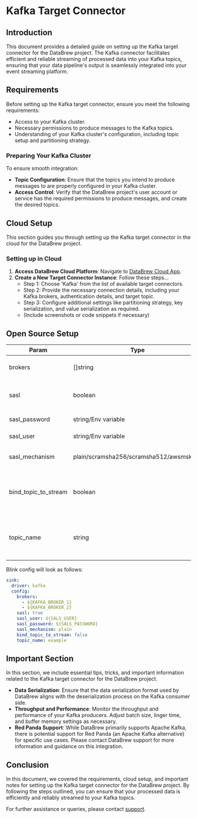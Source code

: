 # Kafka Target Connector

## Introduction

This document provides a detailed guide on setting up the Kafka target connector for the DataBrew project. The Kafka
connector facilitates efficient and reliable streaming of processed data into your Kafka topics, ensuring that your data
pipeline's output is seamlessly integrated into your event streaming platform.

## Requirements

Before setting up the Kafka target connector, ensure you meet the following requirements:

- Access to your Kafka cluster.
- Necessary permissions to produce messages to the Kafka topics.
- Understanding of your Kafka cluster's configuration, including topic setup and partitioning strategy.

### Preparing Your Kafka Cluster

To ensure smooth integration:

- **Topic Configuration**: Ensure that the topics you intend to produce messages to are properly configured in your
  Kafka cluster.
- **Access Control**: Verify that the DataBrew project's user account or service has the required permissions to produce
  messages, and create the desired topics.

## Cloud Setup

This section guides you through setting up the Kafka target connector in the cloud for the DataBrew project.

### Setting up in Cloud

1. **Access DataBrew Cloud Platform**: Navigate to [DataBrew Cloud App](https://app.databrew.tech).
2. **Create a New Target Connector Instance**: Follow these steps...
    - Step 1: Choose 'Kafka' from the list of available target connectors.
    - Step 2: Provide the necessary connection details, including your Kafka brokers, authentication details, and target
      topic.
    - Step 3: Configure additional settings like partitioning strategy, key serialization, and value serialization as
      required.
    - (Include screenshots or code snippets if necessary)

## Open Source Setup

| Param                | Type                                    | Description                                                                                                 |
|----------------------|-----------------------------------------|-------------------------------------------------------------------------------------------------------------|
| brokers              | []string                                | Contains a list of brokers Blink will use to stream data to                                                 |
| sasl                 | boolean                                 | Specify if you need to use SASL to connect to the cluster                                                   |
| sasl_password        | string/Env variable                     | Specify only if `sasl` is set to `true`                                                                     |
| sasl_user            | string/Env variable                     | Specify only if `sasl` is set to `true`                                                                     |
| sasl_mechanism       | plain/scramsha256/scramsha512/awsmskiam | Specify only if `sasl` is set to `true`. It select the auth mechanism                                       |
| bind_topic_to_stream | boolean                                 | If you have a multiple streams and you want each stream to push data to the topic with a corresponding name |
| topic_name           | string                                  | Default topic all the messages will be published to. Will be used if `bind_topic_to_stream` is not set      |

Blink config will look as follows:
```yaml
sink:
  driver: kafka
  config:
    brokers:
      - ${KAFKA_BROKER_1}
      - ${KAFKA_BROKER_2}
    sasl: true
    sasl_user: ${SALS_USER}
    sasl_password: ${SALS_PASSWORD}
    sasl_mechanism: plain
    bind_topic_to_stream: false
    topic_name: example
```

## Important Section

In this section, we include essential tips, tricks, and important information related to the Kafka target connector for
the DataBrew project.

- **Data Serialization**: Ensure that the data serialization format used by DataBrew aligns with the deserialization
  process on the Kafka consumer side.
- **Throughput and Performance**: Monitor the throughput and performance of your Kafka producers. Adjust batch size,
  linger time, and buffer memory settings as necessary.
- **Red Panda Support**: While DataBrew primarily supports Apache Kafka, there is potential support for Red Panda (an
  Apache Kafka alternative) for specific use cases. Please contact DataBrew support for more information and guidance on
  this integration.

## Conclusion

In this document, we covered the requirements, cloud setup, and important notes for setting up the Kafka target
connector for the DataBrew project. By following the steps outlined, you can ensure that your processed data is
efficiently and reliably streamed to your Kafka topics.

For further assistance or queries, please contact [support](mailto:support@databrew.tech).
